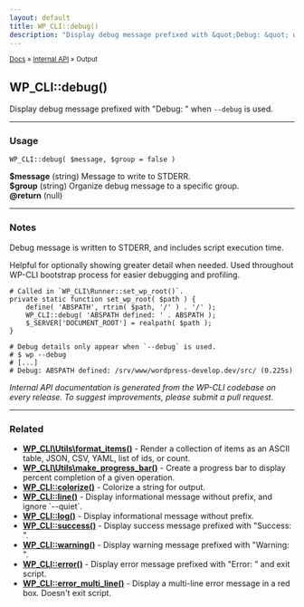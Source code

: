 ```yaml
---
layout: default
title: WP_CLI::debug()
description: "Display debug message prefixed with &quot;Debug: &quot; when `--debug` is used."
---
```


<small><a href="/docs/">Docs</a> &raquo; <a href="/docs/internal-api/">Internal API</a> &raquo; Output</small>

## WP_CLI::debug()

Display debug message prefixed with &quot;Debug: &quot; when `--debug` is used.

***

### Usage

    WP_CLI::debug( $message, $group = false )

<div>
<strong>$message</strong> (string) Message to write to STDERR.<br />
<strong>$group</strong> (string) Organize debug message to a specific group.<br />
<strong>@return</strong> (null) <br />
</div>


***

### Notes

Debug message is written to STDERR, and includes script execution time.

Helpful for optionally showing greater detail when needed. Used throughout
WP-CLI bootstrap process for easier debugging and profiling.


    # Called in `WP_CLI\Runner::set_wp_root()`.
    private static function set_wp_root( $path ) {
        define( 'ABSPATH', rtrim( $path, '/' ) . '/' );
        WP_CLI::debug( 'ABSPATH defined: ' . ABSPATH );
        $_SERVER['DOCUMENT_ROOT'] = realpath( $path );
    }
    
    # Debug details only appear when `--debug` is used.
    # $ wp --debug
    # [...]
    # Debug: ABSPATH defined: /srv/www/wordpress-develop.dev/src/ (0.225s)
    


*Internal API documentation is generated from the WP-CLI codebase on every release. To suggest improvements, please submit a pull request.*


***

### Related

<ul>



<li><strong><a href="/docs/internal-api/wp-cli-utils-format-items/">WP_CLI\Utils\format_items()</a></strong> - Render a collection of items as an ASCII table, JSON, CSV, YAML, list of ids, or count.</li>


<li><strong><a href="/docs/internal-api/wp-cli-utils-make-progress-bar/">WP_CLI\Utils\make_progress_bar()</a></strong> - Create a progress bar to display percent completion of a given operation.</li>


<li><strong><a href="/docs/internal-api/wp-cli-colorize/">WP_CLI::colorize()</a></strong> - Colorize a string for output.</li>


<li><strong><a href="/docs/internal-api/wp-cli-line/">WP_CLI::line()</a></strong> - Display informational message without prefix, and ignore `--quiet`.</li>


<li><strong><a href="/docs/internal-api/wp-cli-log/">WP_CLI::log()</a></strong> - Display informational message without prefix.</li>


<li><strong><a href="/docs/internal-api/wp-cli-success/">WP_CLI::success()</a></strong> - Display success message prefixed with &quot;Success: &quot;.</li>


<li><strong><a href="/docs/internal-api/wp-cli-warning/">WP_CLI::warning()</a></strong> - Display warning message prefixed with &quot;Warning: &quot;.</li>


<li><strong><a href="/docs/internal-api/wp-cli-error/">WP_CLI::error()</a></strong> - Display error message prefixed with &quot;Error: &quot; and exit script.</li>


<li><strong><a href="/docs/internal-api/wp-cli-error-multi-line/">WP_CLI::error_multi_line()</a></strong> - Display a multi-line error message in a red box. Doesn't exit script.</li>



</ul>


